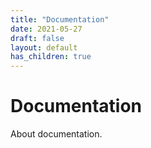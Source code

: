 ```yaml
---
title: "Documentation"
date: 2021-05-27
draft: false
layout: default
has_children: true
---
```


# Documentation
About documentation.
